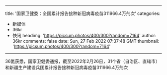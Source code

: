 
---
title: '国家卫健委：全国累计报告接种新冠病毒疫苗311966.4万剂次'
categories: 
 - 新媒体
 - 36kr
 - 快讯
headimg: 'https://picsum.photos/400/300?random=7164'
author: 36kr
comments: false
date: Sun, 27 Feb 2022 07:37:48 GMT
thumbnail: 'https://picsum.photos/400/300?random=7164'
---

<div>   
36氪获悉，国家卫健委通报，截至2022年2月26日，31个省（自治区、直辖市）和新疆生产建设兵团累计报告接种新冠病毒疫苗311966.4万剂次  
</div>
            